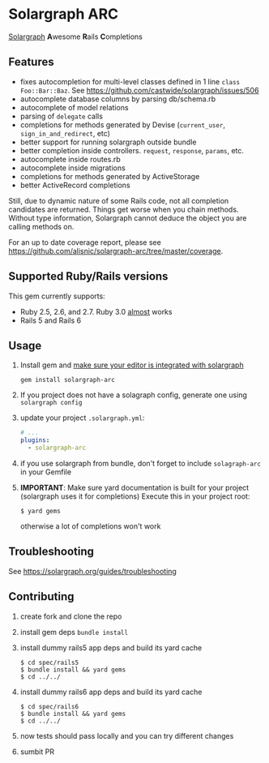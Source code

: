 # Solargraph ARC

[Solargraph](https://solargraph.org/) **A**wesome **R**ails **C**ompletions

## Features

- fixes autocompletion for multi-level classes defined in 1 line `class Foo::Bar::Baz`. See https://github.com/castwide/solargraph/issues/506
- autocomplete database columns by parsing db/schema.rb
- autocomplete of model relations
- parsing of `delegate` calls
- completions for methods generated by Devise (`current_user`, `sign_in_and_redirect`, etc)
- better support for running solargraph outside bundle
- better completion inside controllers. `request`, `response`, `params`, etc.
- autocomplete inside routes.rb
- autocomplete inside migrations
- completions for methods generated by ActiveStorage
- better ActiveRecord completions

Still, due to dynamic nature of some Rails code, not all completion candidates are returned. Things get worse when you chain methods.
Without type information, Solargraph cannot deduce the object you are calling methods on.

For an up to date coverage report, please see https://github.com/alisnic/solargraph-arc/tree/master/coverage.

## Supported Ruby/Rails versions

This gem currently supports:
- Ruby 2.5, 2.6, and 2.7. Ruby 3.0 [almost](https://github.com/alisnic/solargraph-arc/issues/16) works
- Rails 5 and Rails 6

## Usage

1. Install gem and [make sure your editor is integrated with solargraph](https://solargraph.org/)

    ```
    gem install solargraph-arc
    ```

2. If you project does not have a solagraph config, generate one using `solargraph config`
2. update your project `.solargraph.yml`:

    ```yml
    # ...
    plugins:
      - solargraph-arc
    ```
2. if you use solargraph from bundle, don't forget to include `solagraph-arc` in your Gemfile
2. **IMPORTANT**: Make sure yard documentation is built for your project (solargraph uses it for completions)
Execute this in your project root:

    ```
    $ yard gems
    ```

    otherwise a lot of completions won't work

## Troubleshooting

See https://solargraph.org/guides/troubleshooting

## Contributing

1. create fork and clone the repo
2. install gem deps `bundle install`
3. install dummy rails5 app deps and build its yard cache

    ```
    $ cd spec/rails5
    $ bundle install && yard gems
    $ cd ../../
    ```

3. install dummy rails6 app deps and build its yard cache

    ```
    $ cd spec/rails6
    $ bundle install && yard gems
    $ cd ../../
    ```
4. now tests should pass locally and you can try different changes
5. sumbit PR
